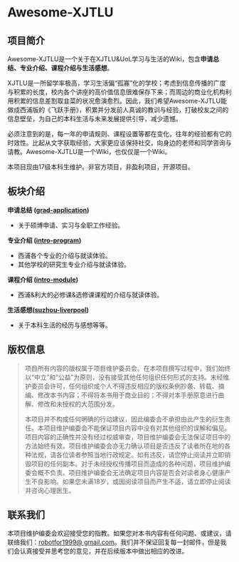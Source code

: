 # Awesome-XJTLU

## 项目简介

Awesome-XJTLU是一个关于在XJTLU&UoL学习与生活的Wiki，包含**申请总结、专业介绍、课程介绍与生活感想**。

XJTLU是一所留学率极高，学习生活偏“孤寡”化的学校；考虑到信息传播的广度与积累的长度，校内各个讲座的高价值信息很难保存下来；而周边的商业化机构利用积累的信息差割取韭菜的状况愈演愈烈。因此，我们希望Awesome-XJTLU能做成西浦版的《飞跃手册》，积累并分发前人真诚的教训与经验，打破校友之间的信息壁垒，为自己的本科生活与未来发展提供引导，减少遗憾。

必须注意到的是，每一年的申请规则、课程设置等都在变化，往年的经验都有它的时效性。比起从文字获取经验，大家更应该保持社交，向身边的老师和同学咨询与请教。Awesome-XJTLU是一个Wiki，也仅仅是一个Wiki。

本项目现由17级本科生维护。非官方项目，非盈利项目，开源项目。

## 板块介绍

**申请总结 ([grad-application](grad-application/readme.md))**

- 关于硕博申请、实习与全职工作经验。

**专业介绍 ([intro-program](intro-program/readme.md))**

- 西浦各个专业的介绍与就读体验。
- 其他学校的研究生专业介绍与就读体验。

**课程介绍 ([intro-module](intro-module/readme.md))**

- 西浦&利大的必修课&选修课课程的介绍与就读体验。

**生活感想([suzhou-liverpool](suzhou-liverpool/readme.md))**

- 关于本科生活的经历与感想等等。

## 版权信息


> 项目所有内容的版权属于项目维护委员会。在本项目撰写过程中，我们始终以“中立”和“公益”为原则，没有接受其他任何组织任何形式的支持。未经维护委员会许可，任何组织或个人不得违反相应的版权条例抄袭、转载、摘编、修改本书内容；不得将本书用于商业目的；不得对本手册原意进行曲解、修改和未授权的大范围分发。
>
> 本项目并不构成任何明确的行动建议，因此编委会不承担由此产生的衍生责任。本项目维护编委会不能保证项目内容中没有对其他组织的误解和偏见。项目内容的正确性并没有经过权威审查，项目维护编委会无法保证项目中的方法始终有效。项目维护编委会亦无力确认项目是否违反了读者所在地的各种法规，请各位读者参照当地行政规定。如有违反，请您停止阅读并立即销毁项目的任何副本。对于未经授权传播项目而造成的各种问题，项目维护编委会概不负责。项目维护编委会无法确定项目内容是否会对读者身心健康产生不良影响。如果您未满18岁，或因阅读项目而产生不适，请立即停止阅读并咨询心理医生。  

## 联系我们

本项目维护编委会欢迎接受您的指教。如果您对本书内容有任何问题、或建议，请联络我们：[robotfor1999@ gmail.com](mailto:robotfor1999@gmail.com)。我们并不保证回复每一封邮件，但是我们会认真接受并思考您的意见，并在后续版本中做出相应的改进。 
